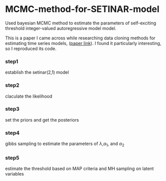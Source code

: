 # MCMC-method-for-SETINAR-model
Used bayesian MCMC method to estimate the parameters of self-exciting threshold integer-valued autoregressive model model.


This is a paper I came across while researching data cloning methods for estimating time series models, ([paper link](https://www.sciencedirect.com/science/article/pii/S0167947321002449)). I found it particularly interesting, so I reproduced its code.

### step1
establish the setinar(2,1) model
### step2
claculate the likelihood
### step3
set the priors and get the posteriors
### step4
gibbs sampling to estimate the parameters of $\lambda$,$\alpha_1$, and $\alpha_2$
### step5
estimate the threshold based on MAP criteria and MH sampling on latent variables
